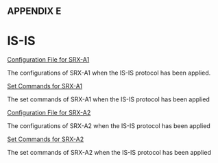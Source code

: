 ## APPENDIX E 

# IS-IS

[Configuration File for SRX-A1](https://github.com/Helweg/Project-Network-2nd-Semester/blob/master/Appendix%20D/%20%09Complete%20configuration%20srxA-1.txt)

The configurations of SRX-A1 when the IS-IS protocol has been applied.

[Set Commands for SRX-A1](https://github.com/Helweg/Project-Network-2nd-Semester/blob/master/Appendix%20D/%20%09Complete%20set%20commands%20srxA-1.txt)

The set commands of SRX-A1 when the IS-IS protocol has been applied

[Configuration File for SRX-A2](https://github.com/Helweg/Project-Network-2nd-Semester/blob/master/Appendix%20D/Complete%20configuration%20srxA-2.txt)

The configurations of SRX-A2 when the IS-IS protocol has been applied

[Set Commands for SRX-A2](https://github.com/Helweg/Project-Network-2nd-Semester/blob/master/Appendix%20D/Complete%20set%20commands%20srxA-2.txt)

The set commands of SRX-A2 when the IS-IS protocol has been applied

